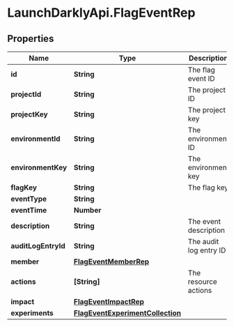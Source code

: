# LaunchDarklyApi.FlagEventRep

## Properties

Name | Type | Description | Notes
------------ | ------------- | ------------- | -------------
**id** | **String** | The flag event ID | 
**projectId** | **String** | The project ID | 
**projectKey** | **String** | The project key | 
**environmentId** | **String** | The environment ID | [optional] 
**environmentKey** | **String** | The environment key | [optional] 
**flagKey** | **String** | The flag key | 
**eventType** | **String** |  | 
**eventTime** | **Number** |  | 
**description** | **String** | The event description | 
**auditLogEntryId** | **String** | The audit log entry ID | [optional] 
**member** | [**FlagEventMemberRep**](FlagEventMemberRep.md) |  | [optional] 
**actions** | **[String]** | The resource actions | [optional] 
**impact** | [**FlagEventImpactRep**](FlagEventImpactRep.md) |  | 
**experiments** | [**FlagEventExperimentCollection**](FlagEventExperimentCollection.md) |  | [optional] 


